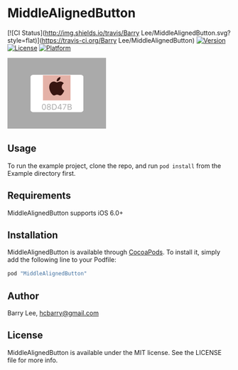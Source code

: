 # MiddleAlignedButton

[![CI Status](http://img.shields.io/travis/Barry Lee/MiddleAlignedButton.svg?style=flat)](https://travis-ci.org/Barry Lee/MiddleAlignedButton)
[![Version](https://img.shields.io/cocoapods/v/MiddleAlignedButton.svg?style=flat)](http://cocoapods.org/pods/MiddleAlignedButton)
[![License](https://img.shields.io/cocoapods/l/MiddleAlignedButton.svg?style=flat)](http://cocoapods.org/pods/MiddleAlignedButton)
[![Platform](https://img.shields.io/cocoapods/p/MiddleAlignedButton.svg?style=flat)](http://cocoapods.org/pods/MiddleAlignedButton)

<img src="./Demo.gif" alt="MiddleAlignedButton Demo"/>

## Usage

To run the example project, clone the repo, and run `pod install` from the Example directory first.

## Requirements

MiddleAlignedButton supports iOS 6.0+

## Installation

MiddleAlignedButton is available through [CocoaPods](http://cocoapods.org). To install
it, simply add the following line to your Podfile:

```bash
pod "MiddleAlignedButton"
```

## Author

Barry Lee, hcbarry@gmail.com

## License

MiddleAlignedButton is available under the MIT license. See the LICENSE file for more info.
